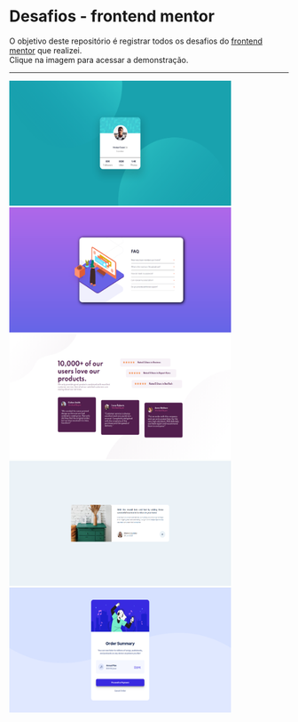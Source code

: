 # Desafios - frontend mentor 
O objetivo deste repositório é registrar todos os desafios do [frontend mentor](https://www.frontendmentor.io/challenges) que realizei.<br/>
Clique na imagem para acessar a demonstração.
<br/>
<hr/>
<p float="left">
<a target="_blank" href="https://friendly-blackwell-3ac86f.netlify.app"><img width="400" height="225" src="https://github.com/Kaedh/frontend-mentor-challenges/blob/main/preview/profile-card-preview.png" /></a>
<a target="_blank" href="https://pedantic-mcnulty-68f856.netlify.app"><img width="400" height="225" src="https://github.com/Kaedh/frontend-mentor-challenges/blob/main/preview/accordion-menu-preview.png" /></a>
<br>
<a target="_blank" href="https://eloquent-swirles-e0037a.netlify.app/"><img width="400" height="225" src="https://github.com/Kaedh/frontend-mentor-challenges/blob/main/preview/socia-proof-preview.png" /></a>
<a target="_blank" href="https://determined-euler-c97117.netlify.app"><img width="400" height="225" src="https://github.com/Kaedh/frontend-mentor-challenges/blob/main/preview/article-preview.png" /></a>
<br>
<a target="_blank" href="https://nostalgic-beaver-9b1b4a.netlify.app/"><img width="400" height="225" src="https://github.com/Kaedh/frontend-mentor-challenges/blob/main/preview/order-summary-preview.png" /></a>









